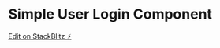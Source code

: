 # Simple User Login Component

[Edit on StackBlitz ⚡️](https://stackblitz.com/edit/user-login-angular-12)
